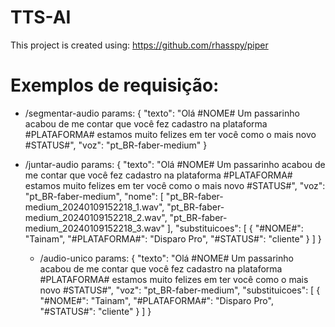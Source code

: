 # TTS-AI

This project is created using: https://github.com/rhasspy/piper


# Exemplos de requisição:
- /segmentar-audio
    params:
      {
        "texto": "Olá #NOME# Um passarinho acabou de me contar que você fez cadastro na plataforma #PLATAFORMA# estamos muito felizes em ter você como o mais novo #STATUS#",
        "voz": "pt_BR-faber-medium"
      }

- /juntar-audio
    params:
        {
            "texto": "Olá #NOME# Um passarinho acabou de me contar que você fez cadastro na plataforma #PLATAFORMA# estamos muito felizes em ter você como o mais novo #STATUS#",
            "voz": "pt_BR-faber-medium",
            "nome": [
                "pt_BR-faber-medium_20240109152218_1.wav",
                "pt_BR-faber-medium_20240109152218_2.wav",
                "pt_BR-faber-medium_20240109152218_3.wav"
            ],
            "substituicoes": [
                {
                    "#NOME#": "Tainam",
                    "#PLATAFORMA#": "Disparo Pro",
                    "#STATUS#": "cliente"
                }
           ]
        }

  - /audio-unico
      params:
        {
            "texto": "Olá #NOME# Um passarinho acabou de me contar que você fez cadastro na plataforma #PLATAFORMA# estamos muito felizes em ter você como o mais novo #STATUS#",
            "voz": "pt_BR-faber-medium",
            "substituicoes": [
                {
                    "#NOME#": "Tainam",
                    "#PLATAFORMA#": "Disparo Pro",
                    "#STATUS#": "cliente"
                }
           ]
        }
